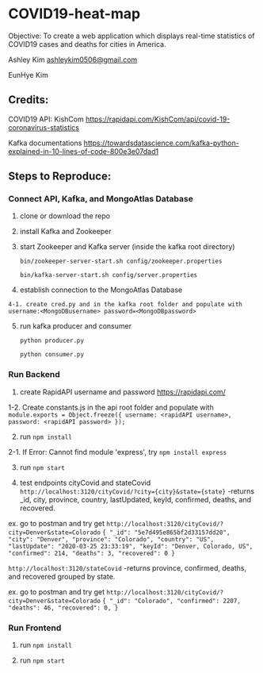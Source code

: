 # COVID19-heat-map
Objective: To create a web application which displays real-time statistics of COVID19 cases and deaths for cities in America.

Ashley Kim ashleykim0506@gmail.com

EunHye Kim


## Credits:

COVID19 API:
    KishCom
		https://rapidapi.com/KishCom/api/covid-19-coronavirus-statistics
		
Kafka documentations
		https://towardsdatascience.com/kafka-python-explained-in-10-lines-of-code-800e3e07dad1
 
 
    
## Steps to Reproduce:

  ### Connect API, Kafka, and MongoAtlas Database
  
   1. clone or download the repo
   
   2. install Kafka and Zookeeper
   
   3. start Zookeeper and Kafka server (inside the kafka root directory)
   
      `bin/zookeeper-server-start.sh config/zookeeper.properties`
      
      `bin/kafka-server-start.sh config/server.properties`
      
   4. establish connection to the MongoAtlas Database
   
   	4-1. create cred.py and in the kafka root folder and populate with username:<MongoDBusername> password=<MongoDBpassword> 
   
   5. run kafka producer and consumer
   
       `python producer.py`
       
       `python consumer.py`
       
       
       
   ### Run Backend
   
   1. create RapidAPI username and password https://rapidapi.com/
   
   1-2. Create constants.js in the api root folder and populate with
   	`module.exports = Object.freeze({
	    username: <rapidAPI username>,
	    password: <rapidAPI password>
	});`
   
   2. run `npm install`
   
   2-1. If Error: Cannot find module 'express', try `npm install express`
   
   3. run `npm start`
   
   4. test endpoints cityCovid and stateCovid
   `http://localhost:3120/cityCovid/?city={city}&state={state}`
   	-returns _id, city, province, country, lastUpdated, keyId, confirmed, deaths, and recovered.
	
   ex. go to postman and try get `http://localhost:3120/cityCovid/?city=Denver&state=Colorado`
	`{
	    "_id": "5e7d495e865bf2d33157dd20",
	    "city": "Denver",
	    "province": "Colorado",
	    "country": "US",
	    "lastUpdate": "2020-03-25 23:33:19",
	    "keyId": "Denver, Colorado, US",
	    "confirmed": 214,
	    "deaths": 3,
	    "recovered": 0
	}`
   
   `http://localhost:3120/stateCovid`
   	-returns province, confirmed, deaths, and recovered grouped by state.
	
   ex. go to postman and try get `http://localhost:3120/cityCovid/?city=Denver&state=Colorado`
	`{
	   "_id": "Colorado",
	   "confirmed": 2207,
	   "deaths": 46,
	   "recovered": 0,
	}`
	
	
   ### Run Frontend

   1. run `npm install`
   
   2. run `npm start`
   

  

